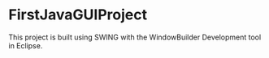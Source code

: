 # FirstJavaGUIProject

This project is built using SWING with the WindowBuilder Development tool in Eclipse.

